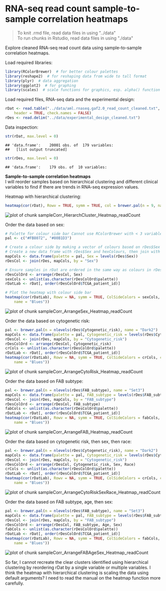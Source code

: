 RNA-seq read count sample-to-sample correlation heatmaps
========================================================
> To knit .rmd file, read data files in using "../data"  
> To run chunks in Rstudio, read data files in using "./data"

Explore cleaned RNA-seq read count data using sample-to-sample correlation heatmaps.

Load required libraries:

```r
library(RColorBrewer)  # for better colour palettes
library(reshape2)  # for reshaping data from wide to tall format
library(plyr)  # data aggregation
library(ggplot2)  # for graphing
library(scales)  # scale functions for graphics, esp. alpha() function
```


Load required files, RNA-seq data and the experimental design:

```r
rDat <- read.table("../data/aml.rnaseq.gaf2.0_read_count_cleaned.txt", sep = "\t", 
    header = TRUE, check.names = FALSE)
rDes <- read.delim("../data/experimental_design_cleaned.txt")
```


Data inspection:

```r
str(rDat, max.level = 0)
```

```
## 'data.frame':	20001 obs. of  179 variables:
##   [list output truncated]
```

```r
str(rDes, max.level = 0)
```

```
## 'data.frame':	179 obs. of  10 variables:
```





**Sample-to-sample correlation heatmaps**  
I will reorder samples based on hierarchical clustering and different clinical variables to find if there are trends in RNA-seq expression values.

Heatmap with hierarchical clustering:

```r
heatmap(cor(rDat), Rowv = TRUE, symm = TRUE, col = brewer.pal(n = 9, name = "Blues"))
```

<img src="figure/sampleCorr_HierarchCluster_Heatmap_readCount.png" title="plot of chunk sampleCorr_HierarchCluster_Heatmap_readCount" alt="plot of chunk sampleCorr_HierarchCluster_Heatmap_readCount" style="display: block; margin: auto;" />


Order the data based on sex:

```r
# Palette for colour side bar Cannot use RColorBrewer with < 3 variables
pal <- c("#FB8072", "#80B1D3")

# Create a colour side by making a vector of colours based on rDes$Sex
# Create a new data frame with rDes$Sex and hexColours, then join with rDes
mapCols <- data.frame(palette = pal, Sex = levels(rDes$Sex))
rDesCol <- join(rDes, mapCols, by = "Sex")

# Ensure samples in rDat are ordered in the same way as colours in rDesCol
rDesColOrd <- arrange(rDesCol, Sex)
sexCols <- unlist(as.character(rDesColOrd$palette))
rDatLab <- rDat[, order(rDesColOrd$TCGA_patient_id)]

# Plot the heatmap with colour side bar
heatmap(cor(rDatLab), Rowv = NA, symm = TRUE, ColSideColors = sexCols, col = brewer.pal(n = 9, 
    name = "Blues"))
```

<img src="figure/sampleCorr_ArrangeSex_Heatmap_readCount.png" title="plot of chunk sampleCorr_ArrangeSex_Heatmap_readCount" alt="plot of chunk sampleCorr_ArrangeSex_Heatmap_readCount" style="display: block; margin: auto;" />


Order the data based on cytogenetic risk:

```r
pal <- brewer.pal(n = nlevels(rDes$Cytogenetic_risk), name = "Dark2")
mapCols <- data.frame(palette = pal, Cytogenetic_risk = levels(rDes$Cytogenetic_risk))
rDesCol <- join(rDes, mapCols, by = "Cytogenetic_risk")
rDesColOrd <- arrange(rDesCol, Cytogenetic_risk)
crCols <- unlist(as.character(rDesColOrd$palette))
rDatLab <- rDat[, order(rDesColOrd$TCGA_patient_id)]
heatmap(cor(rDatLab), Rowv = NA, symm = TRUE, ColSideColors = crCols, col = brewer.pal(n = 9, 
    name = "Blues"))
```

<img src="figure/sampleCorr_ArrangeCytoRisk_Heatmap_readCount.png" title="plot of chunk sampleCorr_ArrangeCytoRisk_Heatmap_readCount" alt="plot of chunk sampleCorr_ArrangeCytoRisk_Heatmap_readCount" style="display: block; margin: auto;" />


Order the data based on FAB subtype:

```r
pal <- brewer.pal(n = nlevels(rDes$FAB_subtype), name = "Set3")
mapCols <- data.frame(palette = pal, FAB_subtype = levels(rDes$FAB_subtype))
rDesCol <- join(rDes, mapCols, by = "FAB_subtype")
rDesColOrd <- arrange(rDesCol, FAB_subtype)
fabCols <- unlist(as.character(rDesColOrd$palette))
rDatLab <- rDat[, order(rDesColOrd$TCGA_patient_id)]
heatmap(cor(rDatLab), Rowv = NA, symm = TRUE, ColSideColors = fabCols, col = brewer.pal(n = 9, 
    name = "Blues"))
```

<img src="figure/sampleCorr_ArrangeFAB_Heatmap_readCount.png" title="plot of chunk sampleCorr_ArrangeFAB_Heatmap_readCount" alt="plot of chunk sampleCorr_ArrangeFAB_Heatmap_readCount" style="display: block; margin: auto;" />


Order the data based on cytogenetic risk, then sex, then race:

```r
pal <- brewer.pal(n = nlevels(rDes$Cytogenetic_risk), name = "Dark2")
mapCols <- data.frame(palette = pal, Cytogenetic_risk = levels(rDes$Cytogenetic_risk))
rDesCol <- join(rDes, mapCols, by = "Cytogenetic_risk")
rDesColOrd <- arrange(rDesCol, Cytogenetic_risk, Sex, Race)
crCols <- unlist(as.character(rDesColOrd$palette))
rDatLab <- rDat[, order(rDesColOrd$TCGA_patient_id)]
heatmap(cor(rDatLab), Rowv = NA, symm = TRUE, ColSideColors = crCols, col = brewer.pal(n = 9, 
    name = "Blues"))
```

<img src="figure/sampleCorr_ArrangeCytoRiskSexRace_Heatmap_readCount.png" title="plot of chunk sampleCorr_ArrangeCytoRiskSexRace_Heatmap_readCount" alt="plot of chunk sampleCorr_ArrangeCytoRiskSexRace_Heatmap_readCount" style="display: block; margin: auto;" />


Order the data based on FAB subtype, age, then sex:

```r
pal <- brewer.pal(n = nlevels(rDes$FAB_subtype), name = "Set3")
mapCols <- data.frame(palette = pal, FAB_subtype = levels(rDes$FAB_subtype))
rDesCol <- join(rDes, mapCols, by = "FAB_subtype")
rDesColOrd <- arrange(rDesCol, FAB_subtype, Age, Sex)
fabCols <- unlist(as.character(rDesColOrd$palette))
rDatLab <- rDat[, order(rDesColOrd$TCGA_patient_id)]
heatmap(cor(rDatLab), Rowv = NA, symm = TRUE, ColSideColors = fabCols, col = brewer.pal(n = 9, 
    name = "Blues"))
```

<img src="figure/sampleCorr_ArrangeFABAgeSex_Heatmap_readCount.png" title="plot of chunk sampleCorr_ArrangeFABAgeSex_Heatmap_readCount" alt="plot of chunk sampleCorr_ArrangeFABAgeSex_Heatmap_readCount" style="display: block; margin: auto;" />


So far, I cannot recreate the clear clusters identified using hierarchical clustering by reordering rDat by a single variable or multiple variables. I think the heatmap with hierarchical clustering is scaling the data using default arguments? I need to read the manual on the heatmap function more carefully.
